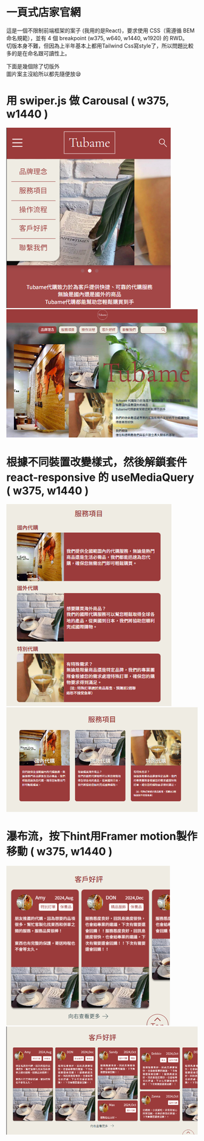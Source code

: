 # 一頁式店家官網

這是一個不限制前端框架的案子 (我用的是React)，要求使用 CSS（需遵循 BEM 命名規範），並有 4 個 breakpoint (w375, w640, w1440, w1920) 的 RWD。  
切版本身不難，但因為上半年基本上都用Tailwind Css寫style了，所以問題比較多的是在命名跟可讀性上。  
  
下面是幾個除了切版外  
圖片案主沒給所以都先隨便放😪  
  
# 用 swiper.js 做 Carousal ( w375, w1440 )  
![header](./readmeImage/w375_brand.png)  
![header](./readmeImage/w1440_brand.png)  

# 根據不同裝置改變樣式，然後解鎖套件 react-responsive 的 useMediaQuery  ( w375, w1440 )  
![header](./readmeImage/w375_service.png)  
![header](./readmeImage/w1440_service.png)  
  
# 瀑布流，按下hint用Framer motion製作移動  ( w375, w1440 )  
![header](./readmeImage/w375_evaluate.png)  
![header](./readmeImage/w1440_evaluate.png) 
